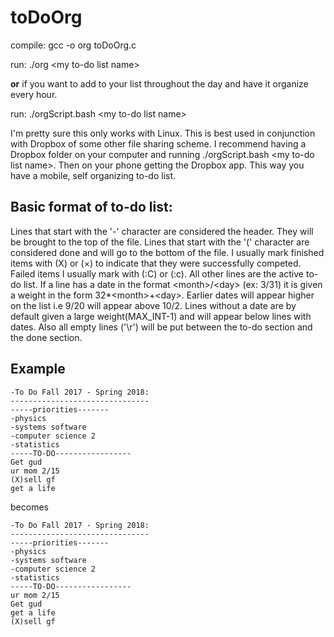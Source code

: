# toDoOrg

compile: gcc -o org toDoOrg.c

run: ./org \<my to-do list name> 

**or** if you want to add to your list throughout the day and have it organize every hour.

run: ./orgScript.bash \<my to-do list name> 

I'm pretty sure this only works with Linux. This is best used in conjunction with Dropbox of some other file sharing scheme. I recommend having a Dropbox folder on your computer and running ./orgScript.bash \<my to-do list name>. Then on your phone getting the Dropbox app. This way you have a mobile, self organizing to-do list.

## Basic format of to-do list:

Lines that start with the  '-' character are considered the header. They will be brought to the top of the file. Lines that start with the '(' character are considered done and will go to the bottom of the file. I usually mark finished items with (X) or (×) to indicate that they were successfully competed. Failed items I usually mark with (:C) or (:c). All other lines are the active to-do list. If a line has a date in the format \<month>/\<day> (ex: 3/31) it is given a weight in the form 32*\<month>+\<day>. Earlier dates will appear higher on the list i.e 9/20 will appear above 10/2. Lines without a date are by default given a large weight(MAX_INT-1) and will appear below lines with dates. Also all empty lines ('\r') will be put between the to-do section and the done section.

## Example
```
-To Do Fall 2017 - Spring 2018:
-------------------------------
-----priorities-------
-physics 
-systems software 
-computer science 2
-statistics
-----TO-DO-----------------
Get gud
ur mom 2/15
(X)sell gf
get a life
```

becomes

```
-To Do Fall 2017 - Spring 2018:
-------------------------------
-----priorities-------
-physics 
-systems software 
-computer science 2
-statistics
-----TO-DO-----------------
ur mom 2/15
Get gud
get a life
(X)sell gf
```
    

